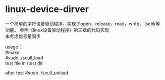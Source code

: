 # linux-device-dirver

一个简单的字符设备驱动程序，实现了open，release，read，write，llseek等功能。
参照《linux设备驱动程序》第三章的代码实现  
未考虑信号量同步

usage：  
#make  
#sudo ./scull_load  
test file in /test dir  


after test
#sudo ./scull_unload  


